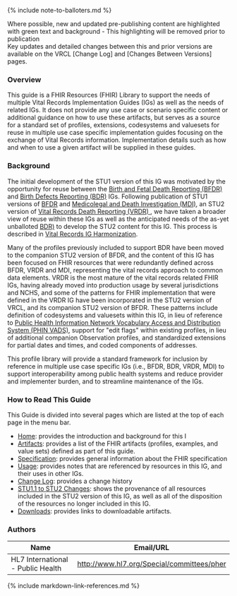 

{% include note-to-balloters.md %}

<div class="new-content" markdown="1">
Where possible, new and updated pre-publishing content are highlighted with green text and background - This highlighting will be removed prior to publication 
</div><!-- note-to-balloters -->

<div class="stu-note" markdown="1">
Key updates and detailed changes between this and prior versions are available on the VRCL [Change Log] and [Changes Between Versions] pages.
</div><!-- note-to-balloters -->

### Overview

This guide is a FHIR Resources (FHIR) Library to support the needs of multiple Vital Records Implementation Guides (IGs) as well as the needs of related IGs.
It does not provide any use case or scenario specific content or additional guidance on how to use these artifacts, but serves as a source for a standard set of profiles, extensions, codesystems and valuesets for reuse in multiple use case specific implementation guides focusing on the exchange of Vital Records information. Implementation details such as how and when to use a given artifact will be supplied in these guides.

### Background
The initial development of the STU1 version of this IG was motivated by the opportunity for reuse between the [Birth and Fetal Death Reporting (BFDR) ](http://hl7.org/fhir/us/bfdr/) and [Birth Defects Reporting (BDR)](https://build.fhir.org/ig/HL7/fhir-birthdefectsreporting-ig/) IGs. Following publication of STU1 versions of [BFDR](http://hl7.org/fhir/us/bfdr/) and [Medicolegal and Death Investigation (MDI)](https://hl7.org/fhir/us/mdi), an STU2 version of [Vital Records Death Reporting (VRDR) ](http://hl7.org/fhir/us/vrdr/), we have taken a broader view of reuse within these IGs as well as the anticipated needs of the as-yet unballoted [BDR)](https://build.fhir.org/ig/HL7/fhir-birthdefectsreporting-ig/) to develop the STU2 content for this IG. This process is described in  [Vital Records IG Harmonization](vr_ig_harmonization.html). 

Many of the profiles previously included to support BDR have been moved to the companion STU2 version of BFDR, and the content of this IG has been focused on FHIR resources that were redundantly defined across BFDR, VRDR and MDI, representing the vital records approach to common data elements.  VRDR is the most mature of the vital records related FHIR IGs, having already moved into production usage by several jurisdictions and NCHS, and some of the patterns for FHIR implementation that were defined in the VRDR IG have been incorporated in the STU2 version of VRCL, and its companion STU2 version of BFDR.   These patterns include definition of codesystems and valuesets within this IG, in lieu of reference to [Public Health Information Network Vocabulary Access and Distribution System (PHIN VADS)](https://phinvads.cdc.gov/vads/), support for "edit flags" within existing profiles, in lieu of additional companion Observation profiles, and standardized extensions for partial dates and times, and coded components of addresses.

This profile library will provide a standard framework for inclusion by reference in multiple use case specific IGs (i.e., BFDR, BDR, VRDR, MDI)  to support interoperability among public health systems and reduce provider and implementer burden, and to streamline maintenance of the IGs.

### How to Read This Guide

This Guide is divided into several pages which are listed at the top of each page in the menu bar.

* [Home](index.html): provides the introduction and background for this I
* [Artifacts](artifacts.html): provides a list of the FHIR artifacts (profiles, examples, and value sets) defined as part of this guide.
* [Specification](the-specification.html): provides general information about the FHIR specification
* [Usage](usage.html): provides notes that are referenced by resources in this IG, and their uses in other IGs.
* [Change Log](change_log.html): provides a change history
* [STU1.1 to STU2 Changes](content-transition.html): shows the provenance of all resources included in the STU2 version of this IG, as well as all of the disposition of the resources no longer included in this IG.
* [Downloads](downloads.html): provides links to downloadable artifacts.

### Authors

<table>
<thead>
<tr>
<th>Name</th>
<th>Email/URL</th>
</tr>
</thead>
<tbody>
<tr>
<td>HL7 International - Public Health</td>
<td><a href="http://www.hl7.org/Special/committees/pher" target="_new">http://www.hl7.org/Special/committees/pher</a></td>
</tr>
</tbody>
</table>

{% include markdown-link-references.md %}

